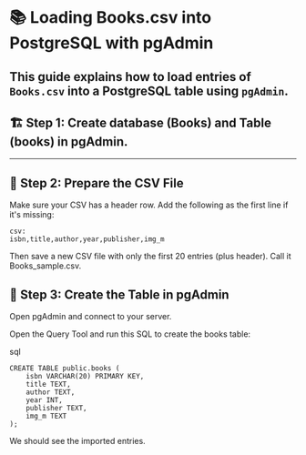 # 📚 Loading Books.csv into PostgreSQL with pgAdmin

This guide explains how to load entries of `Books.csv` into a PostgreSQL table using `pgAdmin`.
---

## 🏗️ Step 1: Create database (Books) and Table (books) in pgAdmin.
---

## 📝 Step 2: Prepare the CSV File

Make sure your CSV has a header row. Add the following as the first line if it's missing:

```
csv:
isbn,title,author,year,publisher,img_m
```
Then save a new CSV file with only the first 20 entries (plus header). Call it Books_sample.csv.

## 🎨 Step 3: Create the Table in pgAdmin
Open pgAdmin and connect to your server.

Open the Query Tool and run this SQL to create the books table:

sql
```
CREATE TABLE public.books (
    isbn VARCHAR(20) PRIMARY KEY,
    title TEXT,
    author TEXT,
    year INT,
    publisher TEXT,
    img_m TEXT
);
```

We should see the imported entries.

